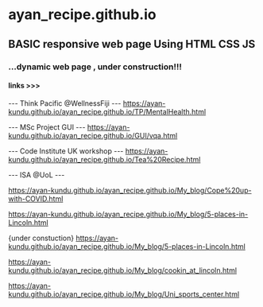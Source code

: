 # ayan_recipe.github.io
## BASIC responsive web page Using HTML CSS JS
### ...dynamic web page , under construction!!!


#### links >>>
--- Think Pacific @WellnessFiji ---
https://ayan-kundu.github.io/ayan_recipe.github.io/TP/MentalHealth.html


--- MSc Project GUI ---
https://ayan-kundu.github.io/ayan_recipe.github.io/GUI/vqa.html


--- Code Institute UK workshop ---
https://ayan-kundu.github.io/ayan_recipe.github.io/Tea%20Recipe.html


--- ISA @UoL ---

https://ayan-kundu.github.io/ayan_recipe.github.io/My_blog/Cope%20up-with-COVID.html

https://ayan-kundu.github.io/ayan_recipe.github.io/My_blog/5-places-in-Lincoln.html


{under constuction}
https://ayan-kundu.github.io/ayan_recipe.github.io/My_blog/5-places-in-Lincoln.html

https://ayan-kundu.github.io/ayan_recipe.github.io/My_blog/cookin_at_lincoln.html

https://ayan-kundu.github.io/ayan_recipe.github.io/My_blog/Uni_sports_center.html
